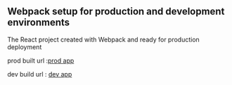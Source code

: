 ## Webpack setup for production and development environments

The React project created with Webpack and ready for production deployment



prod built url :[prod app](https://webpack-production-build.netlify.app/)

dev build url : [dev app](https://webpack-dev-build.netlify.app/)
